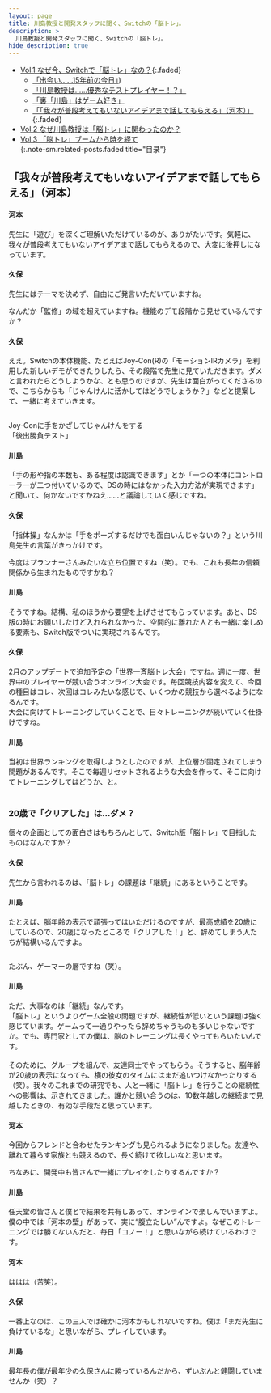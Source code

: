 ```yaml
---
layout: page
title: 川島教授と開発スタッフに聞く、Switchの「脳トレ」。
description: >
  川島教授と開発スタッフに聞く、Switchの「脳トレ」。
hide_description: true
---
```


* [Vol.1 なぜ今、Switchで「脳トレ」なの？](javascript:void(0)){:.faded}<br>
  * [「出会い……15年前の今日」](1.md))<br>
  * [「川島教授は……優秀なテストプレイヤー！？」](2.md)<br>
  * [「裏「川島」はゲーム好き」](3.md)<br>
  * [「「我々が普段考えてもいないアイデアまで話してもらえる」（河本）」](javascript:void(0)){:.faded}<br>
* [Vol.2 なぜ川島教授は「脳トレ」に関わったのか？](../../vol2/1/)<br>
* [Vol.3 「脳トレ」ブームから時を経て](../../vol3/1/)<br>
{:.note-sm.related-posts.faded title="目录"}



## 「我々が普段考えてもいないアイデアまで話してもらえる」（河本）


<div class="html-element okra-style-on-init okra-style-after-init okra-style-on-scroll" html-element-component="" okrastyleoninit=""><div class="nc3-l-innerWidth--tabSp" okra-html-element-component=""><div class="okra-html"><div class="okra-html-inner">    <div okra-text-element-component="" class="topics_detail-hSBorder is-type01">
      <h4 okraclientoverwritelink="" class="ng-star-inserted">河本</h4>
    




<div class="text-element okra-style-on-init okra-style-after-init okra-style-on-scroll" okrastyleoninit="" text-element-component=""><div class="nc3-l-innerWidth--tabSp detail-text" okra-text-element-component="" okramql=""><p okraclientoverwritelink="">先生に「遊び」を深くご理解いただけているのが、ありがたいです。気軽に、我々が普段考えてもいないアイデアまで話してもらえるので、大変に後押しになっています。<br></p>

<div class="html-element okra-style-on-init okra-style-after-init okra-style-on-scroll" html-element-component="" okrastyleoninit=""><div class="nc3-l-innerWidth--tabSp" okra-html-element-component=""><div class="okra-html"><div class="okra-html-inner">    <div okra-text-element-component="" class="topics_detail-hSBorder is-type03">
      <h4 okraclientoverwritelink="" class="ng-star-inserted">久保</h4>
    




<div class="text-element okra-style-on-init okra-style-after-init okra-style-on-scroll" okrastyleoninit="" text-element-component=""><div class="nc3-l-innerWidth--tabSp detail-text" okra-text-element-component="" okramql=""><p okraclientoverwritelink="">先生にはテーマを決めず、自由にご発言いただいていますね。<br></p>

<div class="interviewer-text-element okra-style-on-init okra-style-after-init okra-style-on-scroll" interviewer-text-element-component="" okrastyleoninit=""><div class="nc3-l-innerWidth--tabSp interview-text-interviewer" okramql=""><p okra-text-element-component=""><span okraclientoverwritelink="">なんだか「監修」の域を超えていますね。機能のデモ段階から見せているんですか？<br></span></p>

<div class="html-element okra-style-on-init okra-style-after-init okra-style-on-scroll" html-element-component="" okrastyleoninit=""><div class="nc3-l-innerWidth--tabSp" okra-html-element-component=""><div class="okra-html"><div class="okra-html-inner">    <div okra-text-element-component="" class="topics_detail-hSBorder is-type03">
      <h4 okraclientoverwritelink="" class="ng-star-inserted">久保</h4>
    




<div class="text-element okra-style-on-init okra-style-after-init okra-style-on-scroll" okrastyleoninit="" text-element-component=""><div class="nc3-l-innerWidth--tabSp detail-text" okra-text-element-component="" okramql=""><p okraclientoverwritelink="">ええ。Switchの本体機能、たとえばJoy-Con(R)の「モーションIRカメラ」を利用した新しいデモができたりしたら、その段階で先生に見ていただきます。ダメと言われたらどうしようかな、とも思うのですが、先生は面白がってくださるので、こちらからも「じゃんけんに活かしてはどうでしょうか？」などと提案して、一緒に考えていきます。<br></p>

<div class="image-element okra-style-on-init okra-style-after-init okra-style-on-scroll" image-element-component="" okrastyleoninit=""><div okramql="" class="nc3-l-innerWidth--tabSp detail-img clearfix"><div class="detail-img__inner"><div class="detail-img__item"><div class="cboxElement" okramodal=""><div okra-image-element-component=""><img src="./川島教授と開発スタッフに聞く、Switchの「脳トレ」。 _ トピックス _ Nintendo_files/00001887_07.jpg" alt="" data-okra-image-id="okra-image-25" style="">


<div okra-text-element-component="" class="detail-img-outline-caption"><p okraclientoverwritelink="">Joy-Conに手をかざしてじゃんけんをする<br>「後出勝負テスト」</p>



<div class="html-element okra-style-on-init okra-style-after-init okra-style-on-scroll" html-element-component="" okrastyleoninit=""><div class="nc3-l-innerWidth--tabSp" okra-html-element-component=""><div class="okra-html"><div class="okra-html-inner">    <div okra-text-element-component="" class="topics_detail-hSBorder is-type02">
      <h4 okraclientoverwritelink="" class="ng-star-inserted">川島</h4>
    




<div class="text-element okra-style-on-init okra-style-after-init okra-style-on-scroll" okrastyleoninit="" text-element-component=""><div class="nc3-l-innerWidth--tabSp detail-text" okra-text-element-component="" okramql=""><p okraclientoverwritelink="">「手の形や指の本数も、ある程度は認識できます」とか「一つの本体にコントローラーが二つ付いているので、DSの時にはなかった入力方法が実現できます」と聞いて、何かないですかねえ……と議論していく感じですね。<br></p>

<div class="html-element okra-style-on-init okra-style-after-init okra-style-on-scroll" html-element-component="" okrastyleoninit=""><div class="nc3-l-innerWidth--tabSp" okra-html-element-component=""><div class="okra-html"><div class="okra-html-inner">    <div okra-text-element-component="" class="topics_detail-hSBorder is-type03">
      <h4 okraclientoverwritelink="" class="ng-star-inserted">久保</h4>
    




<div class="text-element okra-style-on-init okra-style-after-init okra-style-on-scroll" okrastyleoninit="" text-element-component=""><div class="nc3-l-innerWidth--tabSp detail-text" okra-text-element-component="" okramql=""><p okraclientoverwritelink="">「指体操」なんかは「手をポーズするだけでも面白いんじゃないの？」という川島先生の言葉がきっかけです。<br></p>

<div class="interviewer-text-element okra-style-on-init okra-style-after-init okra-style-on-scroll" interviewer-text-element-component="" okrastyleoninit=""><div class="nc3-l-innerWidth--tabSp interview-text-interviewer" okramql=""><p okra-text-element-component=""><span okraclientoverwritelink="">今度はプランナーさんみたいな立ち位置ですね（笑）。でも、これも長年の信頼関係から生まれたものですかね？<br></span></p>

<div class="html-element okra-style-on-init okra-style-after-init okra-style-on-scroll" html-element-component="" okrastyleoninit=""><div class="nc3-l-innerWidth--tabSp" okra-html-element-component=""><div class="okra-html"><div class="okra-html-inner">    <div okra-text-element-component="" class="topics_detail-hSBorder is-type02">
      <h4 okraclientoverwritelink="" class="ng-star-inserted">川島</h4>
    




<div class="text-element okra-style-on-init okra-style-after-init okra-style-on-scroll" okrastyleoninit="" text-element-component=""><div class="nc3-l-innerWidth--tabSp detail-text" okra-text-element-component="" okramql=""><p okraclientoverwritelink="">そうですね。結構、私のほうから要望を上げさせてもらっています。あと、DS版の時にお願いしたけど入れられなかった、空間的に離れた人とも一緒に楽しめる要素も、Switch版でついに実現されるんです。<br></p>

<div class="html-element okra-style-on-init okra-style-after-init okra-style-on-scroll" html-element-component="" okrastyleoninit=""><div class="nc3-l-innerWidth--tabSp" okra-html-element-component=""><div class="okra-html"><div class="okra-html-inner">    <div okra-text-element-component="" class="topics_detail-hSBorder is-type03">
      <h4 okraclientoverwritelink="" class="ng-star-inserted">久保</h4>
    




<div class="text-element okra-style-on-init okra-style-after-init okra-style-on-scroll" okrastyleoninit="" text-element-component=""><div class="nc3-l-innerWidth--tabSp detail-text" okra-text-element-component="" okramql=""><p okraclientoverwritelink="">2月のアップデートで追加予定の「世界一斉脳トレ大会」ですね。週に一度、世界中のプレイヤーが競い合うオンライン大会です。毎回競技内容を変えて、今回の種目はコレ、次回はコレみたいな感じで、いくつかの競技から選べるようになるんです。<br>大会に向けてトレーニングしていくことで、日々トレーニングが続いていく仕掛けですね。</p>

<div class="html-element okra-style-on-init okra-style-after-init okra-style-on-scroll" html-element-component="" okrastyleoninit=""><div class="nc3-l-innerWidth--tabSp" okra-html-element-component=""><div class="okra-html"><div class="okra-html-inner">    <div okra-text-element-component="" class="topics_detail-hSBorder is-type02">
      <h4 okraclientoverwritelink="" class="ng-star-inserted">川島</h4>
    




<div class="text-element okra-style-on-init okra-style-after-init okra-style-on-scroll" okrastyleoninit="" text-element-component=""><div class="nc3-l-innerWidth--tabSp detail-text" okra-text-element-component="" okramql=""><p okraclientoverwritelink="">当初は世界ランキングを取得しようとしたのですが、上位層が固定されてしまう問題があるんです。そこで毎週リセットされるような大会を作って、そこに向けてトレーニングしてはどうか、と。<br><br></p>

<div class="heading-h3-bg-element okra-style-on-init okra-style-after-init okra-style-on-scroll" heading-h3-bg-element-component="" okrastyleoninit=""><div class="nc3-l-innerWidth--tabSp" okramql=""><div class="topics_detail-headBgM is-grey"><h3 class="topics_detail-headMMain"><span okra-text-element-component=""><span okraclientoverwritelink="">20歳で「クリアした」は…ダメ？<br></span></span></h3>


<div class="interviewer-text-element okra-style-on-init okra-style-after-init okra-style-on-scroll" interviewer-text-element-component="" okrastyleoninit=""><div class="nc3-l-innerWidth--tabSp interview-text-interviewer" okramql=""><p okra-text-element-component=""><span okraclientoverwritelink="">個々の企画としての面白さはもちろんとして、Switch版「脳トレ」で目指したものはなんですか？<br></span></p>

<div class="html-element okra-style-on-init okra-style-after-init okra-style-on-scroll" html-element-component="" okrastyleoninit=""><div class="nc3-l-innerWidth--tabSp" okra-html-element-component=""><div class="okra-html"><div class="okra-html-inner">    <div okra-text-element-component="" class="topics_detail-hSBorder is-type03">
      <h4 okraclientoverwritelink="" class="ng-star-inserted">久保</h4>
    




<div class="text-element okra-style-on-init okra-style-after-init okra-style-on-scroll" okrastyleoninit="" text-element-component=""><div class="nc3-l-innerWidth--tabSp detail-text" okra-text-element-component="" okramql=""><p okraclientoverwritelink="">先生から言われるのは、「脳トレ」の課題は「継続」にあるということです。<br></p>

<div class="html-element okra-style-on-init okra-style-after-init okra-style-on-scroll" html-element-component="" okrastyleoninit=""><div class="nc3-l-innerWidth--tabSp" okra-html-element-component=""><div class="okra-html"><div class="okra-html-inner">    <div okra-text-element-component="" class="topics_detail-hSBorder is-type02">
      <h4 okraclientoverwritelink="" class="ng-star-inserted">川島</h4>
    




<div class="text-element okra-style-on-init okra-style-after-init okra-style-on-scroll" okrastyleoninit="" text-element-component=""><div class="nc3-l-innerWidth--tabSp detail-text" okra-text-element-component="" okramql=""><p okraclientoverwritelink="">たとえば、脳年齢の表示で頑張ってはいただけるのですが、最高成績を20歳にしているので、20歳になったところで「クリアした！」と、辞めてしまう人たちが結構いるんですよ。<br></p>

<div class="image-element okra-style-on-init okra-style-after-init okra-style-on-scroll" image-element-component="" okrastyleoninit=""><div okramql="" class="nc3-l-innerWidth--tabSp detail-img clearfix"><div class="detail-img__inner"><div class="detail-img__item"><div class="cboxElement" okramodal=""><div okra-image-element-component=""><img src="./川島教授と開発スタッフに聞く、Switchの「脳トレ」。 _ トピックス _ Nintendo_files/00001887_08.jpg" alt="" data-okra-image-id="okra-image-26" style="">





<div class="interviewer-text-element okra-style-on-init okra-style-after-init okra-style-on-scroll" interviewer-text-element-component="" okrastyleoninit=""><div class="nc3-l-innerWidth--tabSp interview-text-interviewer" okramql=""><p okra-text-element-component=""><span okraclientoverwritelink="">たぶん、ゲーマーの層ですね（笑）。<br></span></p>

<div class="html-element okra-style-on-init okra-style-after-init okra-style-on-scroll" html-element-component="" okrastyleoninit=""><div class="nc3-l-innerWidth--tabSp" okra-html-element-component=""><div class="okra-html"><div class="okra-html-inner">    <div okra-text-element-component="" class="topics_detail-hSBorder is-type02">
      <h4 okraclientoverwritelink="" class="ng-star-inserted">川島</h4>
    




<div class="text-element okra-style-on-init okra-style-after-init okra-style-on-scroll" okrastyleoninit="" text-element-component=""><div class="nc3-l-innerWidth--tabSp detail-text" okra-text-element-component="" okramql=""><p okraclientoverwritelink="">ただ、大事なのは「継続」なんです。<br>「脳トレ」というよりゲーム全般の問題ですが、継続性が低いという課題は強く感じています。ゲームって一通りやったら辞めちゃうものも多いじゃないですか。でも、専門家としての僕は、脳のトレーニングは長くやってもらいたいんです。<br><br>そのために、グループを組んで、友達同士でやってもらう。そうすると、脳年齢が20歳の表示になっても、横の彼女のタイムにはまだ追いつけなかったりする（笑）。我々のこれまでの研究でも、人と一緒に「脳トレ」を行うことの継続性への影響は、示されてきました。誰かと競い合うのは、10数年越しの継続まで見越したときの、有効な手段だと思っています。</p>

<div class="html-element okra-style-on-init okra-style-after-init okra-style-on-scroll" html-element-component="" okrastyleoninit=""><div class="nc3-l-innerWidth--tabSp" okra-html-element-component=""><div class="okra-html"><div class="okra-html-inner">    <div okra-text-element-component="" class="topics_detail-hSBorder is-type01">
      <h4 okraclientoverwritelink="" class="ng-star-inserted">河本</h4>
    




<div class="text-element okra-style-on-init okra-style-after-init okra-style-on-scroll" okrastyleoninit="" text-element-component=""><div class="nc3-l-innerWidth--tabSp detail-text" okra-text-element-component="" okramql=""><p okraclientoverwritelink="">今回からフレンドと合わせたランキングも見られるようになりました。友達や、離れて暮らす家族とも競えるので、長く続けて欲しいなと思います。<br></p>

<div class="interviewer-text-element okra-style-on-init okra-style-after-init okra-style-on-scroll" interviewer-text-element-component="" okrastyleoninit=""><div class="nc3-l-innerWidth--tabSp interview-text-interviewer" okramql=""><p okra-text-element-component=""><span okraclientoverwritelink="">ちなみに、開発中も皆さんで一緒にプレイをしたりするんですか？<br></span></p>

<div class="html-element okra-style-on-init okra-style-after-init okra-style-on-scroll" html-element-component="" okrastyleoninit=""><div class="nc3-l-innerWidth--tabSp" okra-html-element-component=""><div class="okra-html"><div class="okra-html-inner">    <div okra-text-element-component="" class="topics_detail-hSBorder is-type02">
      <h4 okraclientoverwritelink="" class="ng-star-inserted">川島</h4>
    




<div class="text-element okra-style-on-init okra-style-after-init okra-style-on-scroll" okrastyleoninit="" text-element-component=""><div class="nc3-l-innerWidth--tabSp detail-text" okra-text-element-component="" okramql=""><p okraclientoverwritelink="">任天堂の皆さんと僕とで結果を共有しあって、オンラインで楽しんでいますよ。<br>僕の中では「河本の壁」があって、実に“腹立たしい”んですよ。なぜこのトレーニングでは勝てないんだと、毎日「コノー！」と思いながら続けているわけです。</p>

<div class="html-element okra-style-on-init okra-style-after-init okra-style-on-scroll" html-element-component="" okrastyleoninit=""><div class="nc3-l-innerWidth--tabSp" okra-html-element-component=""><div class="okra-html"><div class="okra-html-inner">    <div okra-text-element-component="" class="topics_detail-hSBorder is-type01">
      <h4 okraclientoverwritelink="" class="ng-star-inserted">河本</h4>
    




<div class="text-element okra-style-on-init okra-style-after-init okra-style-on-scroll" okrastyleoninit="" text-element-component=""><div class="nc3-l-innerWidth--tabSp detail-text" okra-text-element-component="" okramql=""><p okraclientoverwritelink="">ははは（苦笑）。<br></p>

<div class="html-element okra-style-on-init okra-style-after-init okra-style-on-scroll" html-element-component="" okrastyleoninit=""><div class="nc3-l-innerWidth--tabSp" okra-html-element-component=""><div class="okra-html"><div class="okra-html-inner">    <div okra-text-element-component="" class="topics_detail-hSBorder is-type03">
      <h4 okraclientoverwritelink="" class="ng-star-inserted">久保</h4>
    




<div class="text-element okra-style-on-init okra-style-after-init okra-style-on-scroll" okrastyleoninit="" text-element-component=""><div class="nc3-l-innerWidth--tabSp detail-text" okra-text-element-component="" okramql=""><p okraclientoverwritelink="">一番上なのは、この三人では確かに河本かもしれないですね。僕は「まだ先生に負けているな」と思いながら、プレイしています。<br></p>

<div class="html-element okra-style-on-init okra-style-after-init okra-style-on-scroll" html-element-component="" okrastyleoninit=""><div class="nc3-l-innerWidth--tabSp" okra-html-element-component=""><div class="okra-html"><div class="okra-html-inner">    <div okra-text-element-component="" class="topics_detail-hSBorder is-type02">
      <h4 okraclientoverwritelink="" class="ng-star-inserted">川島</h4>
    




<div class="text-element okra-style-on-init okra-style-after-init okra-style-on-scroll" okrastyleoninit="" text-element-component=""><div class="nc3-l-innerWidth--tabSp detail-text" okra-text-element-component="" okramql=""><p okraclientoverwritelink="">最年長の僕が最年少の久保さんに勝っているんだから、ずいぶんと健闘していませんか（笑）？<br><br></p>

